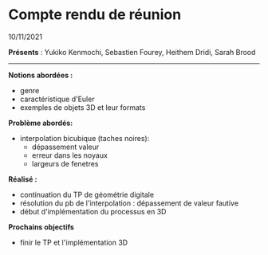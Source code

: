 # Compte rendu de réunion
10/11/2021 

**Présents** :  Yukiko Kenmochi, Sebastien Fourey, Heithem Dridi, Sarah Brood

-----
**Notions abordées :**
- genre
- caractéristique d'Euler
- exemples de objets 3D et leur formats

**Problème abordés:**
- interpolation bicubique (taches noires): 
    - dépassement valeur 
    - erreur dans les noyaux 
    - largeurs de fenetres 


**Réalisé :**
- continuation du TP de géométrie digitale 
- résolution du pb de l'interpolation : dépassement de valeur fautive
- début d'implémentation du processus en 3D

**Prochains objectifs** 
- finir le TP et l'implémentation 3D

